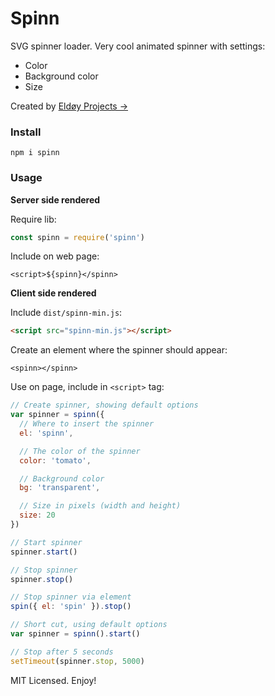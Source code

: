 # Spinn

SVG spinner loader. Very cool animated spinner with settings:

* Color
* Background color
* Size

Created by [Eldøy Projects &rarr;](https://eldoy.com)

### Install
```
npm i spinn
```

### Usage

**Server side rendered**

Require lib:
```js
const spinn = require('spinn')
```

Include on web page:
```
<script>${spinn}</spinn>
```

**Client side rendered**

Include `dist/spinn-min.js`:

```html
<script src="spinn-min.js"></script>
```

Create an element where the spinner should appear:

```
<spinn></spinn>
```

Use on page, include in `<script>` tag:
```js
// Create spinner, showing default options
var spinner = spinn({
  // Where to insert the spinner
  el: 'spinn',

  // The color of the spinner
  color: 'tomato',

  // Background color
  bg: 'transparent',

  // Size in pixels (width and height)
  size: 20
})

// Start spinner
spinner.start()

// Stop spinner
spinner.stop()

// Stop spinner via element
spin({ el: 'spin' }).stop()

// Short cut, using default options
var spinner = spinn().start()

// Stop after 5 seconds
setTimeout(spinner.stop, 5000)
```

MIT Licensed. Enjoy!
